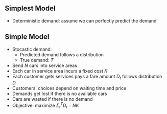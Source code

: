 

## Simplest Model
* Deterministic demand: assume we can perfectly predict the demand


## Simple Model
* Stocastic demand: 
  - Predicted demand follows a distribution
  - True demand: $T$
* Send $N$ cars into service areas
* Each car in service area incurs a fixed cost $K$
* Each customer gets services pays a fare amount $D_t$ follows distribution $D$
* Customers' choices depend on waiting time and price 
* Demands get lost if there is no available cars
* Cars are wasted if there is no demand
* Objective: maximize $\Sigma_t^T D_t - NK$
